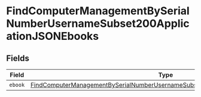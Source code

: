 # FindComputerManagementBySerialNumberUsernameSubset200ApplicationJSONEbooks


## Fields

| Field                                                                                                                                                                                         | Type                                                                                                                                                                                          | Required                                                                                                                                                                                      | Description                                                                                                                                                                                   |
| --------------------------------------------------------------------------------------------------------------------------------------------------------------------------------------------- | --------------------------------------------------------------------------------------------------------------------------------------------------------------------------------------------- | --------------------------------------------------------------------------------------------------------------------------------------------------------------------------------------------- | --------------------------------------------------------------------------------------------------------------------------------------------------------------------------------------------- |
| `ebook`                                                                                                                                                                                       | [FindComputerManagementBySerialNumberUsernameSubset200ApplicationJSONEbooksEbook](../../models/operations/findcomputermanagementbyserialnumberusernamesubset200applicationjsonebooksebook.md) | :heavy_minus_sign:                                                                                                                                                                            | N/A                                                                                                                                                                                           |